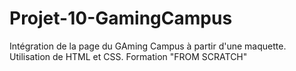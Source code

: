 # Projet-10-GamingCampus

Intégration de la page du GAming Campus à partir d'une maquette. Utilisation de HTML et CSS.
Formation "FROM SCRATCH"
